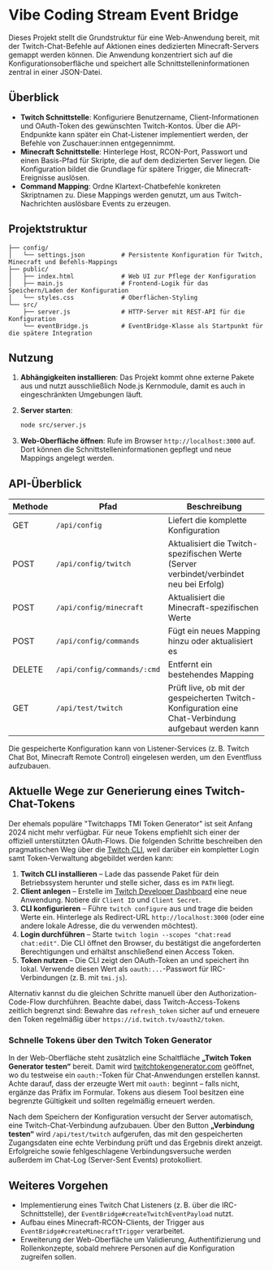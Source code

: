 # Vibe Coding Stream Event Bridge

Dieses Projekt stellt die Grundstruktur für eine Web-Anwendung bereit, mit der Twitch-Chat-Befehle auf Aktionen eines dedizierten Minecraft-Servers gemappt werden können. Die Anwendung konzentriert sich auf die Konfigurationsoberfläche und speichert alle Schnittstelleninformationen zentral in einer JSON-Datei.

## Überblick

- **Twitch Schnittstelle**: Konfiguriere Benutzername, Client-Informationen und OAuth-Token des gewünschten Twitch-Kontos. Über die API-Endpunkte kann später ein Chat-Listener implementiert werden, der Befehle von Zuschauer:innen entgegennimmt.
- **Minecraft Schnittstelle**: Hinterlege Host, RCON-Port, Passwort und einen Basis-Pfad für Skripte, die auf dem dedizierten Server liegen. Die Konfiguration bildet die Grundlage für spätere Trigger, die Minecraft-Ereignisse auslösen.
- **Command Mapping**: Ordne Klartext-Chatbefehle konkreten Skriptnamen zu. Diese Mappings werden genutzt, um aus Twitch-Nachrichten auslösbare Events zu erzeugen.

## Projektstruktur

```
├── config/
│   └── settings.json          # Persistente Konfiguration für Twitch, Minecraft und Befehls-Mappings
├── public/
│   ├── index.html             # Web UI zur Pflege der Konfiguration
│   ├── main.js                # Frontend-Logik für das Speichern/Laden der Konfiguration
│   └── styles.css             # Oberflächen-Styling
└── src/
    ├── server.js              # HTTP-Server mit REST-API für die Konfiguration
    └── eventBridge.js         # EventBridge-Klasse als Startpunkt für die spätere Integration
```

## Nutzung

1. **Abhängigkeiten installieren**: Das Projekt kommt ohne externe Pakete aus und nutzt ausschließlich Node.js Kernmodule, damit es auch in eingeschränkten Umgebungen läuft.
2. **Server starten**:

   ```bash
   node src/server.js
   ```

3. **Web-Oberfläche öffnen**: Rufe im Browser `http://localhost:3000` auf. Dort können die Schnittstelleninformationen gepflegt und neue Mappings angelegt werden.

## API-Überblick

| Methode | Pfad                          | Beschreibung                                  |
| ------- | ----------------------------- | --------------------------------------------- |
| GET     | `/api/config`                 | Liefert die komplette Konfiguration           |
| POST    | `/api/config/twitch`          | Aktualisiert die Twitch-spezifischen Werte (Server verbindet/verbindet neu bei Erfolg) |
| POST    | `/api/config/minecraft`       | Aktualisiert die Minecraft-spezifischen Werte |
| POST    | `/api/config/commands`        | Fügt ein neues Mapping hinzu oder aktualisiert es |
| DELETE  | `/api/config/commands/:cmd`   | Entfernt ein bestehendes Mapping              |
| GET     | `/api/test/twitch`            | Prüft live, ob mit der gespeicherten Twitch-Konfiguration eine Chat-Verbindung aufgebaut werden kann |

Die gespeicherte Konfiguration kann von Listener-Services (z. B. Twitch Chat Bot, Minecraft Remote Control) eingelesen werden, um den Eventfluss aufzubauen.

## Aktuelle Wege zur Generierung eines Twitch-Chat-Tokens

Der ehemals populäre "Twitchapps TMI Token Generator" ist seit Anfang 2024 nicht mehr verfügbar. Für neue Tokens empfiehlt sich einer der offiziell unterstützten OAuth-Flows. Die folgenden Schritte beschreiben den pragmatischen Weg über die [Twitch CLI](https://dev.twitch.tv/docs/cli), weil darüber ein kompletter Login samt Token-Verwaltung abgebildet werden kann:

1. **Twitch CLI installieren** – Lade das passende Paket für dein Betriebssystem herunter und stelle sicher, dass es im `PATH` liegt.
2. **Client anlegen** – Erstelle im [Twitch Developer Dashboard](https://dev.twitch.tv/console/apps) eine neue Anwendung. Notiere dir `Client ID` und `Client Secret`.
3. **CLI konfigurieren** – Führe `twitch configure` aus und trage die beiden Werte ein. Hinterlege als Redirect-URL `http://localhost:3000` (oder eine andere lokale Adresse, die du verwenden möchtest).
4. **Login durchführen** – Starte `twitch login --scopes "chat:read chat:edit"`. Die CLI öffnet den Browser, du bestätigst die angeforderten Berechtigungen und erhältst anschließend einen Access Token.
5. **Token nutzen** – Die CLI zeigt den OAuth-Token an und speichert ihn lokal. Verwende diesen Wert als `oauth:...`-Passwort für IRC-Verbindungen (z. B. mit `tmi.js`).

Alternativ kannst du die gleichen Schritte manuell über den Authorization-Code-Flow durchführen. Beachte dabei, dass Twitch-Access-Tokens zeitlich begrenzt sind: Bewahre das `refresh_token` sicher auf und erneuere den Token regelmäßig über `https://id.twitch.tv/oauth2/token`.

### Schnelle Tokens über den Twitch Token Generator

In der Web-Oberfläche steht zusätzlich eine Schaltfläche **„Twitch Token Generator testen“** bereit. Damit wird [twitchtokengenerator.com](https://twitchtokengenerator.com) geöffnet, wo du testweise ein `oauth:`-Token für Chat-Anwendungen erstellen kannst. Achte darauf, dass der erzeugte Wert mit `oauth:` beginnt – falls nicht, ergänze das Präfix im Formular. Tokens aus diesem Tool besitzen eine begrenzte Gültigkeit und sollten regelmäßig erneuert werden.

Nach dem Speichern der Konfiguration versucht der Server automatisch, eine Twitch-Chat-Verbindung aufzubauen. Über den Button **„Verbindung testen“** wird `/api/test/twitch` aufgerufen, das mit den gespeicherten Zugangsdaten eine echte Verbindung prüft und das Ergebnis direkt anzeigt. Erfolgreiche sowie fehlgeschlagene Verbindungsversuche werden außerdem im Chat-Log (Server-Sent Events) protokolliert.

## Weiteres Vorgehen

- Implementierung eines Twitch Chat Listeners (z. B. über die IRC-Schnittstelle), der `EventBridge#createTwitchEventPayload` nutzt.
- Aufbau eines Minecraft-RCON-Clients, der Trigger aus `EventBridge#createMinecraftTrigger` verarbeitet.
- Erweiterung der Web-Oberfläche um Validierung, Authentifizierung und Rollenkonzepte, sobald mehrere Personen auf die Konfiguration zugreifen sollen.

